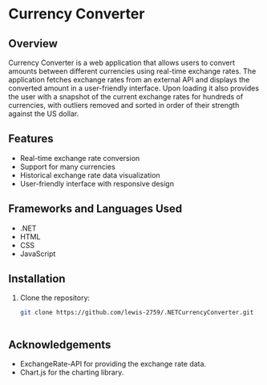 # Currency Converter

## Overview

Currency Converter is a web application that allows users to convert amounts between different currencies using real-time exchange rates. The application fetches exchange rates from an external API and displays the converted amount in a user-friendly interface. Upon loading it also provides the user with a snapshot of the current exchange rates for hundreds of currencies, with outliers removed and sorted in order of their strength against the US dollar.

## Features

- Real-time exchange rate conversion
- Support for many currencies
- Historical exchange rate data visualization
- User-friendly interface with responsive design

## Frameworks and Languages Used

- .NET
- HTML
- CSS
- JavaScript

## Installation

1. Clone the repository:

   ```sh
   git clone https://github.com/lewis-2759/.NETCurrencyConverter.git



## Acknowledgements

- ExchangeRate-API for providing the exchange rate data.
- Chart.js for the charting library.